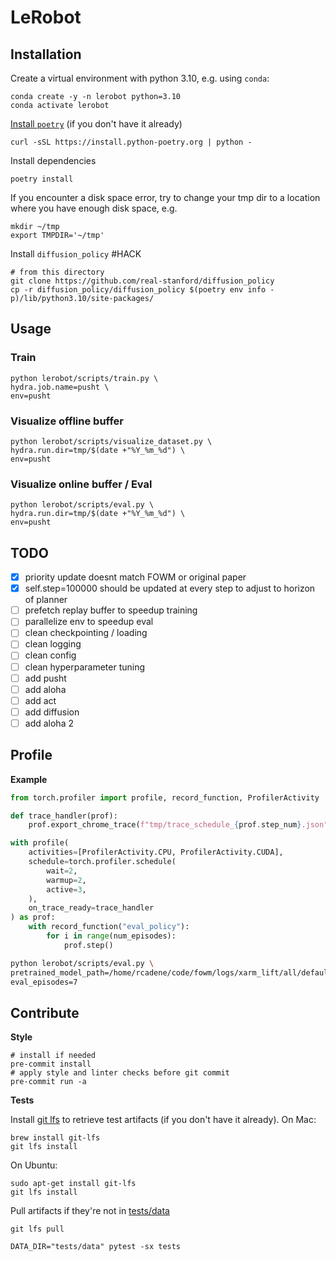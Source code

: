 # LeRobot

## Installation

Create a virtual environment with python 3.10, e.g. using `conda`:
```
conda create -y -n lerobot python=3.10
conda activate lerobot
```

[Install `poetry`](https://python-poetry.org/docs/#installation) (if you don't have it already)
```
curl -sSL https://install.python-poetry.org | python -
```

Install dependencies
```
poetry install
```

If you encounter a disk space error, try to change your tmp dir to a location where you have enough disk space, e.g.
```
mkdir ~/tmp
export TMPDIR='~/tmp'
```

Install `diffusion_policy` #HACK
```
# from this directory
git clone https://github.com/real-stanford/diffusion_policy
cp -r diffusion_policy/diffusion_policy $(poetry env info -p)/lib/python3.10/site-packages/
```

## Usage


### Train

```
python lerobot/scripts/train.py \
hydra.job.name=pusht \
env=pusht
```

### Visualize offline buffer

```
python lerobot/scripts/visualize_dataset.py \
hydra.run.dir=tmp/$(date +"%Y_%m_%d") \
env=pusht
```

### Visualize online buffer / Eval

```
python lerobot/scripts/eval.py \
hydra.run.dir=tmp/$(date +"%Y_%m_%d") \
env=pusht
```


## TODO

- [x] priority update doesnt match FOWM or original paper
- [x] self.step=100000 should be updated at every step to adjust to horizon of planner
- [ ] prefetch replay buffer to speedup training
- [ ] parallelize env to speedup eval
- [ ] clean checkpointing / loading
- [ ] clean logging
- [ ] clean config
- [ ] clean hyperparameter tuning
- [ ] add pusht
- [ ] add aloha
- [ ] add act
- [ ] add diffusion
- [ ] add aloha 2

## Profile

**Example**
```python
from torch.profiler import profile, record_function, ProfilerActivity

def trace_handler(prof):
    prof.export_chrome_trace(f"tmp/trace_schedule_{prof.step_num}.json")

with profile(
    activities=[ProfilerActivity.CPU, ProfilerActivity.CUDA],
    schedule=torch.profiler.schedule(
        wait=2,
        warmup=2,
        active=3,
    ),
    on_trace_ready=trace_handler
) as prof:
    with record_function("eval_policy"):
        for i in range(num_episodes):
            prof.step()
```

```bash
python lerobot/scripts/eval.py \
pretrained_model_path=/home/rcadene/code/fowm/logs/xarm_lift/all/default/2/models/final.pt \
eval_episodes=7
```

## Contribute

**Style**
```
# install if needed
pre-commit install
# apply style and linter checks before git commit
pre-commit run -a
```

**Tests**

Install [git lfs](https://git-lfs.com/) to retrieve test artifacts (if you don't have it already).
On Mac:
```
brew install git-lfs
git lfs install
```

On Ubuntu:
```
sudo apt-get install git-lfs
git lfs install
```

Pull artifacts if they're not in [tests/data](tests/data)
```
git lfs pull
```

```
DATA_DIR="tests/data" pytest -sx tests
```
